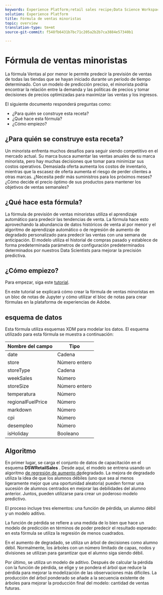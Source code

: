 ```yaml
---
keywords: Experience Platform;retail sales recipe;Data Science Workspace;popular topics
solution: Experience Platform
title: Fórmula de ventas minoristas
topic: overview
translation-type: tm+mt
source-git-commit: f548fb6431b7bc71c205a2b2b7ca3884e57340b1

---
```



# Fórmula de ventas minoristas

La fórmula Ventas al por menor le permite predecir la previsión de ventas de todas las tiendas que se hayan iniciado durante un período de tiempo determinado. Con un modelo de predicción preciso, el minorista podría encontrar la relación entre la demanda y las políticas de precios y tomar decisiones de precios optimizadas para maximizar las ventas y los ingresos.

El siguiente documento responderá preguntas como:
* ¿Para quién se construye esta receta?
* ¿Qué hace esta fórmula?
* ¿Cómo empiezo?

## ¿Para quién se construye esta receta?

Un minorista enfrenta muchos desafíos para seguir siendo competitivo en el mercado actual. Su marca busca aumentar las ventas anuales de su marca minorista, pero hay muchas decisiones que tomar para minimizar sus costos operativos. Demasiada oferta aumenta los costos de inventario, mientras que la escasez de oferta aumenta el riesgo de perder clientes a otras marcas. ¿Necesita pedir más suministros para los próximos meses? ¿Cómo decide el precio óptimo de sus productos para mantener los objetivos de ventas semanales?

## ¿Qué hace esta fórmula?

La fórmula de previsión de ventas minoristas utiliza el aprendizaje automático para predecir las tendencias de venta. La fórmula hace esto aprovechando la abundancia de datos históricos de venta al por menor y el algoritmo de aprendizaje automático o de regresión de aumento de degradado personalizado para predecir las ventas con una semana de anticipación. El modelo utiliza el historial de compras pasado y establece de forma predeterminada parámetros de configuración predeterminados determinados por nuestros Data Scientists para mejorar la precisión predictiva.

## ¿Cómo empiezo?

Para empezar, siga este [tutorial](../jupyterlab/create-a-recipe.md).

En este tutorial se explicará cómo crear la fórmula de ventas minoristas en un bloc de notas de Jupyter y cómo utilizar el bloc de notas para crear fórmulas en la plataforma de experiencias de Adobe.

## esquema de datos

Esta fórmula utiliza esquemas [](../../xdm/schema/field-dictionary.md) XDM para modelar los datos. El esquema utilizado para esta fórmula se muestra a continuación:

| Nombre del campo | Tipo |
--- | ---
| date | Cadena |
| store | Número entero |
| storeType | Cadena |
| weekSales | Número |
| storeSize | Número entero |
| temperatura | Número |
| regionalFuelPrice | Número |
| markdown | Número |
| cpi | Número |
| desempleo | Número |
| isHoliday | Booleano |


## Algoritmo

En primer lugar, se carga el conjunto de datos de capacitación en el esquema **DSWRetailSales** . Desde aquí, el modelo se entrena usando un algoritmo [de regresión de aumento de](https://scikit-learn.org/stable/modules/generated/sklearn.ensemble.GradientBoostingRegressor.html)degradado. La mejora de degradado utiliza la idea de que los alumnos débiles (uno que sea al menos ligeramente mejor que una oportunidad aleatoria) pueden formar una sucesión de alumnos centrados en mejorar las debilidades del alumno anterior. Juntos, pueden utilizarse para crear un poderoso modelo predictivo.

El proceso incluye tres elementos: una función de pérdida, un alumno débil y un modelo aditivo.

La función de pérdida se refiere a una medida de lo bien que hace un modelo de predicción en términos de poder predecir el resultado esperado: en esta fórmula se utiliza la regresión de menos cuadrados.

En el aumento de degradado, se utiliza un árbol de decisiones como alumno débil. Normalmente, los árboles con un número limitado de capas, nodos y divisiones se utilizan para garantizar que el alumno siga siendo débil.

Por último, se utiliza un modelo de aditivo. Después de calcular la pérdida con la función de pérdida, se elige y se pondera el árbol que reduce la pérdida para mejorar la modelización de las observaciones más difíciles. La producción del árbol ponderado se añade a la secuencia existente de árboles para mejorar la producción final del modelo: cantidad de ventas futuras.